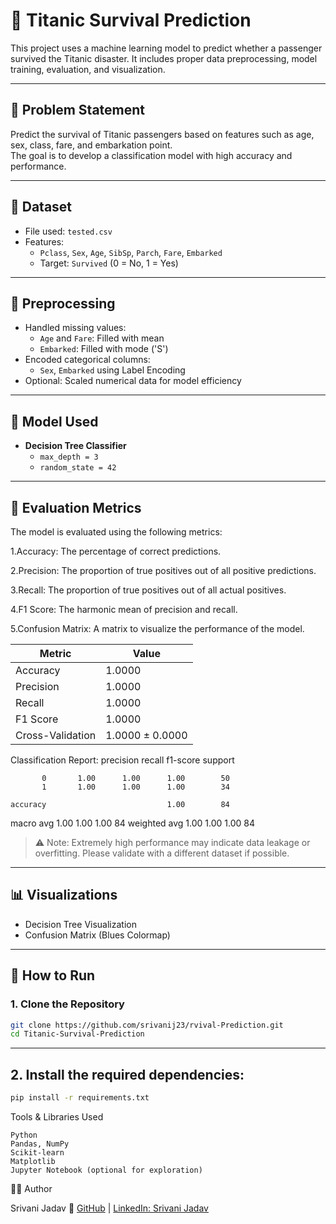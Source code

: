 # 🚢 Titanic Survival Prediction

This project uses a machine learning model to predict whether a passenger survived the Titanic disaster. It includes proper data preprocessing, model training, evaluation, and visualization.

---

## 📌 Problem Statement

Predict the survival of Titanic passengers based on features such as age, sex, class, fare, and embarkation point.  
The goal is to develop a classification model with high accuracy and performance.

---

## 📂 Dataset

- File used: `tested.csv`
- Features:
  - `Pclass`, `Sex`, `Age`, `SibSp`, `Parch`, `Fare`, `Embarked`
  - Target: `Survived` (0 = No, 1 = Yes)

---

## 🧼 Preprocessing

- Handled missing values:
  - `Age` and `Fare`: Filled with mean
  - `Embarked`: Filled with mode ('S')
- Encoded categorical columns:
  - `Sex`, `Embarked` using Label Encoding
- Optional: Scaled numerical data for model efficiency

---

## 🤖 Model Used

- **Decision Tree Classifier**
  - `max_depth = 3`
  - `random_state = 42`

---

## 🧪 Evaluation Metrics
The model is evaluated using the following metrics:

  1.Accuracy: The percentage of correct predictions.

  2.Precision: The proportion of true positives out of all positive predictions.

  3.Recall: The proportion of true positives out of all actual positives.

  4.F1 Score: The harmonic mean of precision and recall.

  5.Confusion Matrix: A matrix to visualize the performance of the model.

| Metric            | Value     |
|------------------|-----------|
| Accuracy          | 1.0000    |
| Precision         | 1.0000    |
| Recall            | 1.0000    |
| F1 Score          | 1.0000    |
| Cross-Validation  | 1.0000 ± 0.0000 |

Classification Report:
              precision    recall  f1-score   support

           0       1.00      1.00      1.00        50
           1       1.00      1.00      1.00        34

    accuracy                           1.00        84
   macro avg       1.00      1.00      1.00        84
weighted avg       1.00      1.00      1.00        84

> ⚠️ Note: Extremely high performance may indicate data leakage or overfitting. Please validate with a different dataset if possible.

---

## 📊 Visualizations

- Decision Tree Visualization
- Confusion Matrix (Blues Colormap)

---

## 🚀 How to Run

### 1. Clone the Repository

```bash
git clone https://github.com/srivanij23/rvival-Prediction.git
cd Titanic-Survival-Prediction
```

---

## 2.     Install the required dependencies:
```bash
pip install -r requirements.txt
```
Tools & Libraries Used

    Python
    Pandas, NumPy
    Scikit-learn
    Matplotlib
    Jupyter Notebook (optional for exploration)

   👩‍💻 Author

Srivani Jadav
🔗 [GitHub](https://github.com/srivanij23) | [LinkedIn: Srivani Jadav](https://www.linkedin.com/in/jadav-srivani-1854b1271/)


